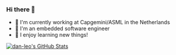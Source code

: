 ### Hi there 👋

- 🔭 I'm currently working at Capgemini/ASML in the Netherlands
- 🌱 I'm an embedded software engineer
- 👯 I enjoy learning new things!

[![dan-leo's GitHub Stats](https://github-readme-stats.vercel.app/api?username=dan-leo&show_icons=true)](https://github.com/dan-leo)

<!--
**dan-leo/dan-leo** is a ✨ _special_ ✨ repository because its `README.md` (this file) appears on your GitHub profile.

Here are some ideas to get you started:

- 🔭 I’m currently working on ...
- 🌱 I’m currently learning ...
- 👯 I’m looking to collaborate on ...
- 🤔 I’m looking for help with ...
- 💬 Ask me about ...
- 📫 How to reach me: ...
- 😄 Pronouns: ...
- ⚡ Fun fact: ...
-->
